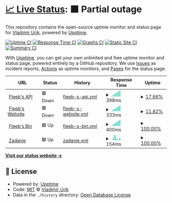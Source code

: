 # [📈 Live Status](https://status.gggedr.xyz): <!--live status--> **🟧 Partial outage**

This repository contains the open-source uptime monitor and status page for [Vladimír Urík](https://status.gggedr.xyz), powered by [Upptime](https://github.com/upptime/upptime).

[![Uptime CI](https://github.com/Vladimir-Urik/status/workflows/Uptime%20CI/badge.svg)](https://github.com/Vladimir-Urik/status/actions?query=workflow%3A%22Uptime+CI%22)
[![Response Time CI](https://github.com/Vladimir-Urik/status/workflows/Response%20Time%20CI/badge.svg)](https://github.com/Vladimir-Urik/status/actions?query=workflow%3A%22Response+Time+CI%22)
[![Graphs CI](https://github.com/Vladimir-Urik/status/workflows/Graphs%20CI/badge.svg)](https://github.com/Vladimir-Urik/status/actions?query=workflow%3A%22Graphs+CI%22)
[![Static Site CI](https://github.com/Vladimir-Urik/status/workflows/Static%20Site%20CI/badge.svg)](https://github.com/Vladimir-Urik/status/actions?query=workflow%3A%22Static+Site+CI%22)
[![Summary CI](https://github.com/Vladimir-Urik/status/workflows/Summary%20CI/badge.svg)](https://github.com/Vladimir-Urik/status/actions?query=workflow%3A%22Summary+CI%22)

With [Upptime](https://upptime.js.org), you can get your own unlimited and free uptime monitor and status page, powered entirely by a GitHub repository. We use [Issues](https://github.com/Vladimir-Urik/status/issues) as incident reports, [Actions](https://github.com/Vladimir-Urik/status/actions) as uptime monitors, and [Pages](https://status.gggedr.xyz) for the status page.

<!--start: status pages-->
<!-- This summary is generated by Upptime (https://github.com/upptime/upptime) -->
<!-- Do not edit this manually, your changes will be overwritten -->
<!-- prettier-ignore -->
| URL | Status | History | Response Time | Uptime |
| --- | ------ | ------- | ------------- | ------ |
| <img alt="" src="https://icons.duckduckgo.com/ip3/api.fleebs.gg.ico" height="13"> [Fleeb's API](https://api.fleebs.gg/) | 🟥 Down | [fleeb-s-api.yml](https://github.com/Vladimir-Urik/status/commits/HEAD/history/fleeb-s-api.yml) | <details><summary><img alt="Response time graph" src="./graphs/fleeb-s-api/response-time-week.png" height="20"> 398ms</summary><br><a href="https://Vladimir-Urik.github.io/status/history/fleeb-s-api"><img alt="Response time 398" src="https://img.shields.io/endpoint?url=https%3A%2F%2Fraw.githubusercontent.com%2FVladimir-Urik%2Fstatus%2FHEAD%2Fapi%2Ffleeb-s-api%2Fresponse-time.json"></a><br><a href="https://Vladimir-Urik.github.io/status/history/fleeb-s-api"><img alt="24-hour response time 398" src="https://img.shields.io/endpoint?url=https%3A%2F%2Fraw.githubusercontent.com%2FVladimir-Urik%2Fstatus%2FHEAD%2Fapi%2Ffleeb-s-api%2Fresponse-time-day.json"></a><br><a href="https://Vladimir-Urik.github.io/status/history/fleeb-s-api"><img alt="7-day response time 398" src="https://img.shields.io/endpoint?url=https%3A%2F%2Fraw.githubusercontent.com%2FVladimir-Urik%2Fstatus%2FHEAD%2Fapi%2Ffleeb-s-api%2Fresponse-time-week.json"></a><br><a href="https://Vladimir-Urik.github.io/status/history/fleeb-s-api"><img alt="30-day response time 398" src="https://img.shields.io/endpoint?url=https%3A%2F%2Fraw.githubusercontent.com%2FVladimir-Urik%2Fstatus%2FHEAD%2Fapi%2Ffleeb-s-api%2Fresponse-time-month.json"></a><br><a href="https://Vladimir-Urik.github.io/status/history/fleeb-s-api"><img alt="1-year response time 398" src="https://img.shields.io/endpoint?url=https%3A%2F%2Fraw.githubusercontent.com%2FVladimir-Urik%2Fstatus%2FHEAD%2Fapi%2Ffleeb-s-api%2Fresponse-time-year.json"></a></details> | <details><summary><a href="https://Vladimir-Urik.github.io/status/history/fleeb-s-api">17.66%</a></summary><a href="https://Vladimir-Urik.github.io/status/history/fleeb-s-api"><img alt="All-time uptime 17.66%" src="https://img.shields.io/endpoint?url=https%3A%2F%2Fraw.githubusercontent.com%2FVladimir-Urik%2Fstatus%2FHEAD%2Fapi%2Ffleeb-s-api%2Fuptime.json"></a><br><a href="https://Vladimir-Urik.github.io/status/history/fleeb-s-api"><img alt="24-hour uptime 17.66%" src="https://img.shields.io/endpoint?url=https%3A%2F%2Fraw.githubusercontent.com%2FVladimir-Urik%2Fstatus%2FHEAD%2Fapi%2Ffleeb-s-api%2Fuptime-day.json"></a><br><a href="https://Vladimir-Urik.github.io/status/history/fleeb-s-api"><img alt="7-day uptime 17.66%" src="https://img.shields.io/endpoint?url=https%3A%2F%2Fraw.githubusercontent.com%2FVladimir-Urik%2Fstatus%2FHEAD%2Fapi%2Ffleeb-s-api%2Fuptime-week.json"></a><br><a href="https://Vladimir-Urik.github.io/status/history/fleeb-s-api"><img alt="30-day uptime 17.66%" src="https://img.shields.io/endpoint?url=https%3A%2F%2Fraw.githubusercontent.com%2FVladimir-Urik%2Fstatus%2FHEAD%2Fapi%2Ffleeb-s-api%2Fuptime-month.json"></a><br><a href="https://Vladimir-Urik.github.io/status/history/fleeb-s-api"><img alt="1-year uptime 17.66%" src="https://img.shields.io/endpoint?url=https%3A%2F%2Fraw.githubusercontent.com%2FVladimir-Urik%2Fstatus%2FHEAD%2Fapi%2Ffleeb-s-api%2Fuptime-year.json"></a></details>
| <img alt="" src="https://icons.duckduckgo.com/ip3/fleebs.gg.ico" height="13"> [Fleeb's Website](https://fleebs.gg/) | 🟥 Down | [fleeb-s-website.yml](https://github.com/Vladimir-Urik/status/commits/HEAD/history/fleeb-s-website.yml) | <details><summary><img alt="Response time graph" src="./graphs/fleeb-s-website/response-time-week.png" height="20"> 333ms</summary><br><a href="https://Vladimir-Urik.github.io/status/history/fleeb-s-website"><img alt="Response time 333" src="https://img.shields.io/endpoint?url=https%3A%2F%2Fraw.githubusercontent.com%2FVladimir-Urik%2Fstatus%2FHEAD%2Fapi%2Ffleeb-s-website%2Fresponse-time.json"></a><br><a href="https://Vladimir-Urik.github.io/status/history/fleeb-s-website"><img alt="24-hour response time 333" src="https://img.shields.io/endpoint?url=https%3A%2F%2Fraw.githubusercontent.com%2FVladimir-Urik%2Fstatus%2FHEAD%2Fapi%2Ffleeb-s-website%2Fresponse-time-day.json"></a><br><a href="https://Vladimir-Urik.github.io/status/history/fleeb-s-website"><img alt="7-day response time 333" src="https://img.shields.io/endpoint?url=https%3A%2F%2Fraw.githubusercontent.com%2FVladimir-Urik%2Fstatus%2FHEAD%2Fapi%2Ffleeb-s-website%2Fresponse-time-week.json"></a><br><a href="https://Vladimir-Urik.github.io/status/history/fleeb-s-website"><img alt="30-day response time 333" src="https://img.shields.io/endpoint?url=https%3A%2F%2Fraw.githubusercontent.com%2FVladimir-Urik%2Fstatus%2FHEAD%2Fapi%2Ffleeb-s-website%2Fresponse-time-month.json"></a><br><a href="https://Vladimir-Urik.github.io/status/history/fleeb-s-website"><img alt="1-year response time 333" src="https://img.shields.io/endpoint?url=https%3A%2F%2Fraw.githubusercontent.com%2FVladimir-Urik%2Fstatus%2FHEAD%2Fapi%2Ffleeb-s-website%2Fresponse-time-year.json"></a></details> | <details><summary><a href="https://Vladimir-Urik.github.io/status/history/fleeb-s-website">11.82%</a></summary><a href="https://Vladimir-Urik.github.io/status/history/fleeb-s-website"><img alt="All-time uptime 11.82%" src="https://img.shields.io/endpoint?url=https%3A%2F%2Fraw.githubusercontent.com%2FVladimir-Urik%2Fstatus%2FHEAD%2Fapi%2Ffleeb-s-website%2Fuptime.json"></a><br><a href="https://Vladimir-Urik.github.io/status/history/fleeb-s-website"><img alt="24-hour uptime 11.82%" src="https://img.shields.io/endpoint?url=https%3A%2F%2Fraw.githubusercontent.com%2FVladimir-Urik%2Fstatus%2FHEAD%2Fapi%2Ffleeb-s-website%2Fuptime-day.json"></a><br><a href="https://Vladimir-Urik.github.io/status/history/fleeb-s-website"><img alt="7-day uptime 11.82%" src="https://img.shields.io/endpoint?url=https%3A%2F%2Fraw.githubusercontent.com%2FVladimir-Urik%2Fstatus%2FHEAD%2Fapi%2Ffleeb-s-website%2Fuptime-week.json"></a><br><a href="https://Vladimir-Urik.github.io/status/history/fleeb-s-website"><img alt="30-day uptime 11.82%" src="https://img.shields.io/endpoint?url=https%3A%2F%2Fraw.githubusercontent.com%2FVladimir-Urik%2Fstatus%2FHEAD%2Fapi%2Ffleeb-s-website%2Fuptime-month.json"></a><br><a href="https://Vladimir-Urik.github.io/status/history/fleeb-s-website"><img alt="1-year uptime 11.82%" src="https://img.shields.io/endpoint?url=https%3A%2F%2Fraw.githubusercontent.com%2FVladimir-Urik%2Fstatus%2FHEAD%2Fapi%2Ffleeb-s-website%2Fuptime-year.json"></a></details>
| <img alt="" src="https://icons.duckduckgo.com/ip3/bin.fleebs.gg.ico" height="13"> [Fleeb's Bin](https://bin.fleebs.gg/) | 🟩 Up | [fleeb-s-bin.yml](https://github.com/Vladimir-Urik/status/commits/HEAD/history/fleeb-s-bin.yml) | <details><summary><img alt="Response time graph" src="./graphs/fleeb-s-bin/response-time-week.png" height="20"> 400ms</summary><br><a href="https://Vladimir-Urik.github.io/status/history/fleeb-s-bin"><img alt="Response time 400" src="https://img.shields.io/endpoint?url=https%3A%2F%2Fraw.githubusercontent.com%2FVladimir-Urik%2Fstatus%2FHEAD%2Fapi%2Ffleeb-s-bin%2Fresponse-time.json"></a><br><a href="https://Vladimir-Urik.github.io/status/history/fleeb-s-bin"><img alt="24-hour response time 400" src="https://img.shields.io/endpoint?url=https%3A%2F%2Fraw.githubusercontent.com%2FVladimir-Urik%2Fstatus%2FHEAD%2Fapi%2Ffleeb-s-bin%2Fresponse-time-day.json"></a><br><a href="https://Vladimir-Urik.github.io/status/history/fleeb-s-bin"><img alt="7-day response time 400" src="https://img.shields.io/endpoint?url=https%3A%2F%2Fraw.githubusercontent.com%2FVladimir-Urik%2Fstatus%2FHEAD%2Fapi%2Ffleeb-s-bin%2Fresponse-time-week.json"></a><br><a href="https://Vladimir-Urik.github.io/status/history/fleeb-s-bin"><img alt="30-day response time 400" src="https://img.shields.io/endpoint?url=https%3A%2F%2Fraw.githubusercontent.com%2FVladimir-Urik%2Fstatus%2FHEAD%2Fapi%2Ffleeb-s-bin%2Fresponse-time-month.json"></a><br><a href="https://Vladimir-Urik.github.io/status/history/fleeb-s-bin"><img alt="1-year response time 400" src="https://img.shields.io/endpoint?url=https%3A%2F%2Fraw.githubusercontent.com%2FVladimir-Urik%2Fstatus%2FHEAD%2Fapi%2Ffleeb-s-bin%2Fresponse-time-year.json"></a></details> | <details><summary><a href="https://Vladimir-Urik.github.io/status/history/fleeb-s-bin">100.00%</a></summary><a href="https://Vladimir-Urik.github.io/status/history/fleeb-s-bin"><img alt="All-time uptime 100.00%" src="https://img.shields.io/endpoint?url=https%3A%2F%2Fraw.githubusercontent.com%2FVladimir-Urik%2Fstatus%2FHEAD%2Fapi%2Ffleeb-s-bin%2Fuptime.json"></a><br><a href="https://Vladimir-Urik.github.io/status/history/fleeb-s-bin"><img alt="24-hour uptime 100.00%" src="https://img.shields.io/endpoint?url=https%3A%2F%2Fraw.githubusercontent.com%2FVladimir-Urik%2Fstatus%2FHEAD%2Fapi%2Ffleeb-s-bin%2Fuptime-day.json"></a><br><a href="https://Vladimir-Urik.github.io/status/history/fleeb-s-bin"><img alt="7-day uptime 100.00%" src="https://img.shields.io/endpoint?url=https%3A%2F%2Fraw.githubusercontent.com%2FVladimir-Urik%2Fstatus%2FHEAD%2Fapi%2Ffleeb-s-bin%2Fuptime-week.json"></a><br><a href="https://Vladimir-Urik.github.io/status/history/fleeb-s-bin"><img alt="30-day uptime 100.00%" src="https://img.shields.io/endpoint?url=https%3A%2F%2Fraw.githubusercontent.com%2FVladimir-Urik%2Fstatus%2FHEAD%2Fapi%2Ffleeb-s-bin%2Fuptime-month.json"></a><br><a href="https://Vladimir-Urik.github.io/status/history/fleeb-s-bin"><img alt="1-year uptime 100.00%" src="https://img.shields.io/endpoint?url=https%3A%2F%2Fraw.githubusercontent.com%2FVladimir-Urik%2Fstatus%2FHEAD%2Fapi%2Ffleeb-s-bin%2Fuptime-year.json"></a></details>
| <img alt="" src="https://icons.duckduckgo.com/ip3/zadanie-urik.vercel.app.ico" height="13"> [Zadanie](https://zadanie-urik.vercel.app/) | 🟩 Up | [zadanie.yml](https://github.com/Vladimir-Urik/status/commits/HEAD/history/zadanie.yml) | <details><summary><img alt="Response time graph" src="./graphs/zadanie/response-time-week.png" height="20"> 154ms</summary><br><a href="https://Vladimir-Urik.github.io/status/history/zadanie"><img alt="Response time 181" src="https://img.shields.io/endpoint?url=https%3A%2F%2Fraw.githubusercontent.com%2FVladimir-Urik%2Fstatus%2FHEAD%2Fapi%2Fzadanie%2Fresponse-time.json"></a><br><a href="https://Vladimir-Urik.github.io/status/history/zadanie"><img alt="24-hour response time 100" src="https://img.shields.io/endpoint?url=https%3A%2F%2Fraw.githubusercontent.com%2FVladimir-Urik%2Fstatus%2FHEAD%2Fapi%2Fzadanie%2Fresponse-time-day.json"></a><br><a href="https://Vladimir-Urik.github.io/status/history/zadanie"><img alt="7-day response time 154" src="https://img.shields.io/endpoint?url=https%3A%2F%2Fraw.githubusercontent.com%2FVladimir-Urik%2Fstatus%2FHEAD%2Fapi%2Fzadanie%2Fresponse-time-week.json"></a><br><a href="https://Vladimir-Urik.github.io/status/history/zadanie"><img alt="30-day response time 140" src="https://img.shields.io/endpoint?url=https%3A%2F%2Fraw.githubusercontent.com%2FVladimir-Urik%2Fstatus%2FHEAD%2Fapi%2Fzadanie%2Fresponse-time-month.json"></a><br><a href="https://Vladimir-Urik.github.io/status/history/zadanie"><img alt="1-year response time 181" src="https://img.shields.io/endpoint?url=https%3A%2F%2Fraw.githubusercontent.com%2FVladimir-Urik%2Fstatus%2FHEAD%2Fapi%2Fzadanie%2Fresponse-time-year.json"></a></details> | <details><summary><a href="https://Vladimir-Urik.github.io/status/history/zadanie">100.00%</a></summary><a href="https://Vladimir-Urik.github.io/status/history/zadanie"><img alt="All-time uptime 100.00%" src="https://img.shields.io/endpoint?url=https%3A%2F%2Fraw.githubusercontent.com%2FVladimir-Urik%2Fstatus%2FHEAD%2Fapi%2Fzadanie%2Fuptime.json"></a><br><a href="https://Vladimir-Urik.github.io/status/history/zadanie"><img alt="24-hour uptime 100.00%" src="https://img.shields.io/endpoint?url=https%3A%2F%2Fraw.githubusercontent.com%2FVladimir-Urik%2Fstatus%2FHEAD%2Fapi%2Fzadanie%2Fuptime-day.json"></a><br><a href="https://Vladimir-Urik.github.io/status/history/zadanie"><img alt="7-day uptime 100.00%" src="https://img.shields.io/endpoint?url=https%3A%2F%2Fraw.githubusercontent.com%2FVladimir-Urik%2Fstatus%2FHEAD%2Fapi%2Fzadanie%2Fuptime-week.json"></a><br><a href="https://Vladimir-Urik.github.io/status/history/zadanie"><img alt="30-day uptime 100.00%" src="https://img.shields.io/endpoint?url=https%3A%2F%2Fraw.githubusercontent.com%2FVladimir-Urik%2Fstatus%2FHEAD%2Fapi%2Fzadanie%2Fuptime-month.json"></a><br><a href="https://Vladimir-Urik.github.io/status/history/zadanie"><img alt="1-year uptime 100.00%" src="https://img.shields.io/endpoint?url=https%3A%2F%2Fraw.githubusercontent.com%2FVladimir-Urik%2Fstatus%2FHEAD%2Fapi%2Fzadanie%2Fuptime-year.json"></a></details>

<!--end: status pages-->

[**Visit our status website →**](https://status.gggedr.xyz)

## 📄 License

- Powered by: [Upptime](https://github.com/upptime/upptime)
- Code: [MIT](./LICENSE) © [Vladimír Urík](https://status.gggedr.xyz)
- Data in the `./history` directory: [Open Database License](https://opendatacommons.org/licenses/odbl/1-0/)
